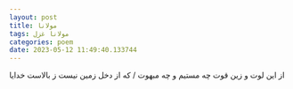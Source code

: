 ```yaml
---
layout: post
title: مولانا
tags: مولانا غزل
categories: poem
date: 2023-05-12 11:49:40.133744
---
```


از این لوت و زین قوت چه مستیم و چه مبهوت / که از دخل زمین نیست ز بالاست خدایا